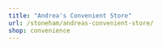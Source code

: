 ```yaml
---
title: "Andrea's Convenient Store"
url: /stoneham/andreas-convenient-store/
shop: convenience
---
```

